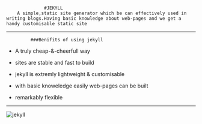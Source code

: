                  #JEKYLL
        A simple,static site generator which be can effectively used in writing blogs.Having basic knowledge about web-pages and we get a handy customisable static site
---
             ###Benifits of using jekyll


  - A truly cheap-&-cheerfull way
  
  - sites are stable and fast to build
  
  - jekyll is extremly lightweight & customisable
 
  - with basic knoweledge easily web-pages can be built

  - remarkably flexible

---

![jekyll](http://jekyllrb.com/)
